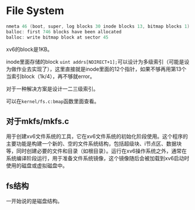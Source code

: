 # File System
```cpp
nmeta 46 (boot, super, log blocks 30 inode blocks 13, bitmap blocks 1) blocks 1954 total 2000
balloc: first 746 blocks have been allocated
balloc: write bitmap block at sector 45
```
xv6的block是1KB。

inode里面存储的block `uint addrs[NDIRECT+1];`可以设计为多级索引（可能是设为做作业去实现了），这里直接就是inode里面的12个指针，如果不够再用第13个当索引block（1k/4），再不够就error。

对于一种解决方案是设计一二三级索引。

可以在`kernel/fs.c:bmap`函数里面查看。

## 对于mkfs/mkfs.c
用于创建xv6文件系统的工具，它在xv6文件系统的初始化阶段使用。这个程序的主要功能是构建一个新的、空的文件系统结构，包括超级块、i节点区、数据块等，同时创建必要的文件和目录（如根目录）。运行在xv6操作系统之外，通常在系统编译阶段运行，用于准备文件系统镜像，这个镜像随后会被加载到xv6启动时使用的磁盘或虚拟磁盘中。

## fs结构
一开始说的是磁盘结构。